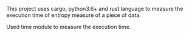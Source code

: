 This project uses cargo, python3.6+ and rust language to measure the execution time of entropy measure of a piece of data.

Used time module to measure the execution time.

